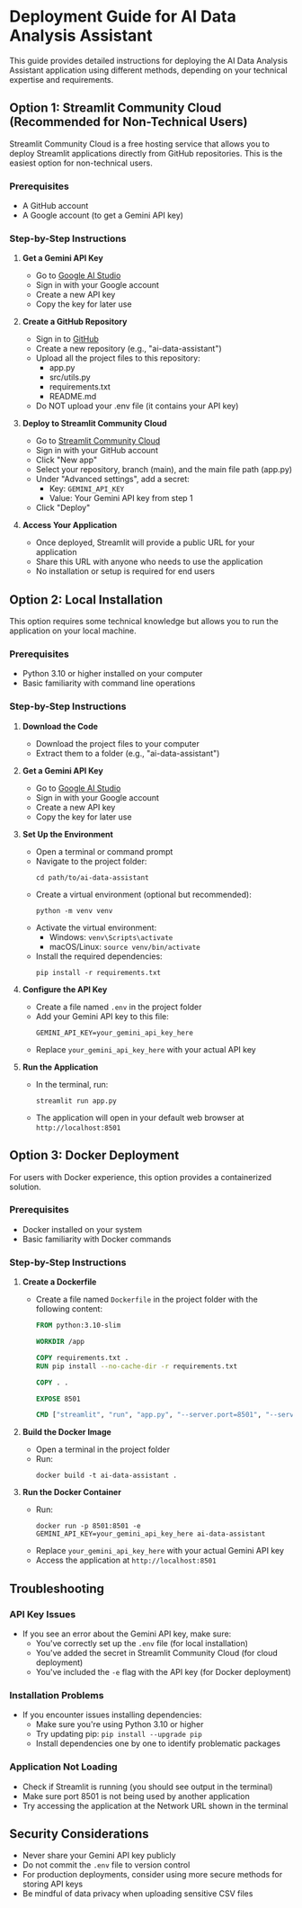 # Deployment Guide for AI Data Analysis Assistant

This guide provides detailed instructions for deploying the AI Data Analysis Assistant application using different methods, depending on your technical expertise and requirements.

## Option 1: Streamlit Community Cloud (Recommended for Non-Technical Users)

Streamlit Community Cloud is a free hosting service that allows you to deploy Streamlit applications directly from GitHub repositories. This is the easiest option for non-technical users.

### Prerequisites
- A GitHub account
- A Google account (to get a Gemini API key)

### Step-by-Step Instructions

1. **Get a Gemini API Key**
   - Go to [Google AI Studio](https://makersuite.google.com/app/apikey)
   - Sign in with your Google account
   - Create a new API key
   - Copy the key for later use

2. **Create a GitHub Repository**
   - Sign in to [GitHub](https://github.com)
   - Create a new repository (e.g., "ai-data-assistant")
   - Upload all the project files to this repository:
     - app.py
     - src/utils.py
     - requirements.txt
     - README.md
   - Do NOT upload your .env file (it contains your API key)

3. **Deploy to Streamlit Community Cloud**
   - Go to [Streamlit Community Cloud](https://streamlit.io/cloud)
   - Sign in with your GitHub account
   - Click "New app"
   - Select your repository, branch (main), and the main file path (app.py)
   - Under "Advanced settings", add a secret:
     - Key: `GEMINI_API_KEY`
     - Value: Your Gemini API key from step 1
   - Click "Deploy"

4. **Access Your Application**
   - Once deployed, Streamlit will provide a public URL for your application
   - Share this URL with anyone who needs to use the application
   - No installation or setup is required for end users

## Option 2: Local Installation

This option requires some technical knowledge but allows you to run the application on your local machine.

### Prerequisites
- Python 3.10 or higher installed on your computer
- Basic familiarity with command line operations

### Step-by-Step Instructions

1. **Download the Code**
   - Download the project files to your computer
   - Extract them to a folder (e.g., "ai-data-assistant")

2. **Get a Gemini API Key**
   - Go to [Google AI Studio](https://makersuite.google.com/app/apikey)
   - Sign in with your Google account
   - Create a new API key
   - Copy the key for later use

3. **Set Up the Environment**
   - Open a terminal or command prompt
   - Navigate to the project folder:
     ```
     cd path/to/ai-data-assistant
     ```
   - Create a virtual environment (optional but recommended):
     ```
     python -m venv venv
     ```
   - Activate the virtual environment:
     - Windows: `venv\Scripts\activate`
     - macOS/Linux: `source venv/bin/activate`
   - Install the required dependencies:
     ```
     pip install -r requirements.txt
     ```

4. **Configure the API Key**
   - Create a file named `.env` in the project folder
   - Add your Gemini API key to this file:
     ```
     GEMINI_API_KEY=your_gemini_api_key_here
     ```
   - Replace `your_gemini_api_key_here` with your actual API key

5. **Run the Application**
   - In the terminal, run:
     ```
     streamlit run app.py
     ```
   - The application will open in your default web browser at `http://localhost:8501`

## Option 3: Docker Deployment

For users with Docker experience, this option provides a containerized solution.

### Prerequisites
- Docker installed on your system
- Basic familiarity with Docker commands

### Step-by-Step Instructions

1. **Create a Dockerfile**
   - Create a file named `Dockerfile` in the project folder with the following content:
     ```dockerfile
     FROM python:3.10-slim

     WORKDIR /app

     COPY requirements.txt .
     RUN pip install --no-cache-dir -r requirements.txt

     COPY . .

     EXPOSE 8501

     CMD ["streamlit", "run", "app.py", "--server.port=8501", "--server.address=0.0.0.0"]
     ```

2. **Build the Docker Image**
   - Open a terminal in the project folder
   - Run:
     ```
     docker build -t ai-data-assistant .
     ```

3. **Run the Docker Container**
   - Run:
     ```
     docker run -p 8501:8501 -e GEMINI_API_KEY=your_gemini_api_key_here ai-data-assistant
     ```
   - Replace `your_gemini_api_key_here` with your actual Gemini API key
   - Access the application at `http://localhost:8501`

## Troubleshooting

### API Key Issues
- If you see an error about the Gemini API key, make sure:
  - You've correctly set up the `.env` file (for local installation)
  - You've added the secret in Streamlit Community Cloud (for cloud deployment)
  - You've included the `-e` flag with the API key (for Docker deployment)

### Installation Problems
- If you encounter issues installing dependencies:
  - Make sure you're using Python 3.10 or higher
  - Try updating pip: `pip install --upgrade pip`
  - Install dependencies one by one to identify problematic packages

### Application Not Loading
- Check if Streamlit is running (you should see output in the terminal)
- Make sure port 8501 is not being used by another application
- Try accessing the application at the Network URL shown in the terminal

## Security Considerations

- Never share your Gemini API key publicly
- Do not commit the `.env` file to version control
- For production deployments, consider using more secure methods for storing API keys
- Be mindful of data privacy when uploading sensitive CSV files
